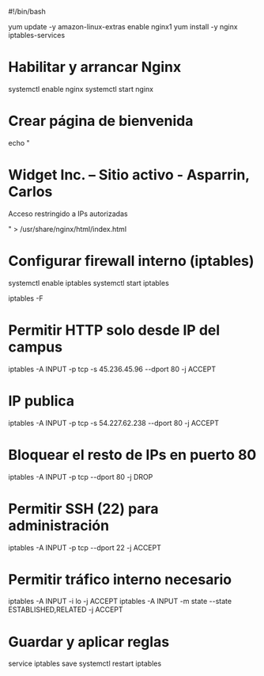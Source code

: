 #!/bin/bash

yum update -y
amazon-linux-extras enable nginx1
yum install -y nginx iptables-services

# Habilitar y arrancar Nginx
systemctl enable nginx
systemctl start nginx

# Crear página de bienvenida
echo "<h1>Widget Inc. – Sitio activo - Asparrin, Carlos</h1>
<p>Acceso restringido a IPs autorizadas</p>" > /usr/share/nginx/html/index.html

# Configurar firewall interno (iptables)
systemctl enable iptables
systemctl start iptables

iptables -F

# Permitir HTTP solo desde IP del campus
iptables -A INPUT -p tcp -s 45.236.45.96 --dport 80 -j ACCEPT

# IP publica
iptables -A INPUT -p tcp -s 54.227.62.238 --dport 80 -j ACCEPT

# Bloquear el resto de IPs en puerto 80
iptables -A INPUT -p tcp --dport 80 -j DROP

# Permitir SSH (22) para administración
iptables -A INPUT -p tcp --dport 22 -j ACCEPT

# Permitir tráfico interno necesario
iptables -A INPUT -i lo -j ACCEPT
iptables -A INPUT -m state --state ESTABLISHED,RELATED -j ACCEPT

# Guardar y aplicar reglas
service iptables save
systemctl restart iptables
